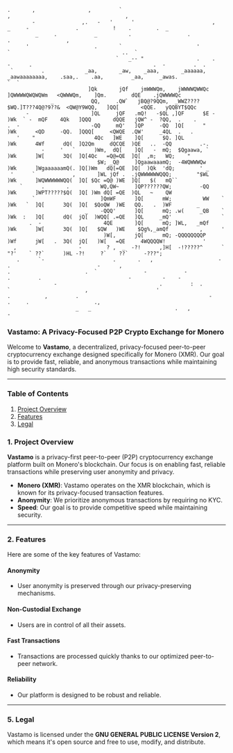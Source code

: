 ```
.       ,                 ,         `                                                         ,                                     ,
        -               ,.   -   '      '                         ,         _     -               .           !    .        .  _ 
         _     .            _          .                  .                             .                  ,                     
      '                     .       `                        '             `                                    ..  `            
                                   `   _-- "                 .    .          -      .                                       .  -         .  .
 `         .             _aa,       _aw,    _aaa,       _aaaaaa,  _aawaaaaaaaa,    .saa,.    .aa,         _aa,     _awas.               `  ` 
                          ]Qk       jQf    jmWWWQm,    jWWWWQWWQc ]QWWWWQWQWQWm   <QWWWQm,    ]Qm.        dQE    .jQWWWWQc         
              _            QQ,     .QW`   jBQ@?9QQm,  _WWZ????$WQ.]T???4Q@?9??&  <QW@Y9WQQ,   ]QQ[       <QQE.   yQQBYT$QQc        
      -                    ]QL     jQF   .mQ!   -$QL ,]QF      $E -    )Wk  ` -  mQF    4Qk   ]QQQ       dQQE   jQW^ -  ?QQ,  .    .
.  -                       -QQ     mQ'   ]QP     -QQ  ]Q[      "       )Wk      <QD     -QQ.  ]QQQ[     <QWQE  .QW'     _4QL  .   . 
   '    "                   4Qc   ]WE    ]Q[      $Q. ]QL              )Wk      4Wf      dQ(  ]Q2Qm     dQCQE  )QE   ..  -QQ         .-.
           -     '   `      )Wm,  dQ[    ]Q[   -  mQ;  $Qgaawa, `      )Wk      ]W[      3Q(  ]Q[4Qc   =Q@=QE  ]Q[  ,m;   WQ;    "      
                             $W; _Q@     ]QgaawaaamQ;  -4WQWWWQw       )Wk      ]WgaaaaaamQ(. ]Q[)Wm   dQ[=QE  ]Q[  )Qk  'dQ;        ' _
 '      `            ,       ]WL jQf .  .jQWWWWWWQQQ;        "$WL      )Wk      ]WQWWWWWWQQ(  ]Q[ $Qc =Q@ )WE  ]Q[   $(   mQ``           
    `      .       .          WQ,QW~     ]QP??????QW;         -QQ      )Wk      ]WPT?????$Q(  ]Q[ )Wm dQ[ =QE  )QL   ~    QW             
        `                     ]QmWF      ]Q[      mW;          WW    ` )Wk   `  ]Q[      3Q(  ]Q[  $QoQW  )WE   QQ.   .  )WF        _    
                         _    -QQQ'      ]Q[      mQ; .w(     _QB    ` )Wk  :   ]Q[      dQ(  jQ[  )WQQ[ .=QE   ]QL     _mQ'                `
       .  -                    4QE       ]Q[      mQ; ]WL,   _mQf      )Wk      ]W[      3Q(  ]Q[   $QW   )WE    $Qg%,_amQf          ,      '
                               )W[,      jQ[      mQ; -QQQQQQQQP       )Wf      jW[   .  3Q(  jQ[   )W[   =QE     4WQQQQW!            '      
  ,                    -        ? ,  _  -?!      ,]H[  -!?????^      ` "?'    ` ??`      )HL -?!     ?`    ??`     -???";                    
   .      `-                      .       .   ,                     -         .                            -      ,                          
.                        .  `               -            -              .         .                            -          -    -             
               -                                 .         :  .            `                        ,                      '                 
.           ,         .                                          -      .     .                     .,       
                      _   _                           .   ,           -                                        
```












### Vastamo: A Privacy-Focused P2P Crypto Exchange for Monero


Welcome to **Vastamo**, a decentralized, privacy-focused peer-to-peer 
cryptocurrency exchange designed specifically for Monero (XMR). Our goal 
is to provide fast, reliable, and anonymous transactions while maintaining 
high security standards.

---

### Table of Contents
1. [Project Overview](#project-overview)
2. [Features](#features)
3. [Legal](#legal)


### 1. Project Overview

**Vastamo** is a privacy-first peer-to-peer (P2P) cryptocurrency exchange 
platform built on Monero's blockchain. Our focus is on enabling fast, 
reliable transactions while preserving user anonymity and privacy.

- **Monero (XMR)**: Vastamo operates on the XMR blockchain, which is known for its privacy-focused transaction features.
- **Anonymity**: We prioritize anonymous transactions by requiring no KYC.
- **Speed**: Our goal is to provide competitive speed while maintaining security.

---

### 2. Features

Here are some of the key features of Vastamo:

#### Anonymity
- User anonymity is preserved through our privacy-preserving mechanisms.

#### Non-Custodial Exchange
- Users are in control of all their assets.

#### Fast Transactions
- Transactions are processed quickly thanks to our optimized peer-to-peer network.

#### Reliability
- Our platform is designed to be robust and reliable.

---

### 5. Legal

Vastamo is licensed under the **GNU GENERAL PUBLIC LICENSE Version 2**, which means it's open 
source and free to use, modify, and distribute.

